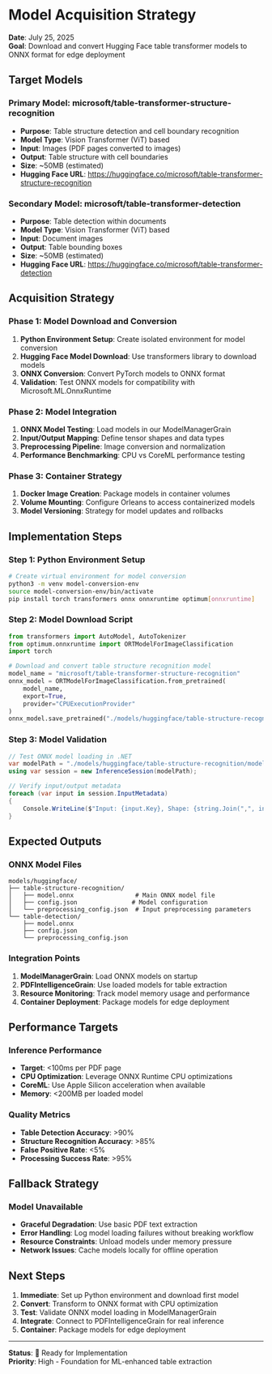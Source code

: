 # Model Acquisition Strategy

**Date**: July 25, 2025  
**Goal**: Download and convert Hugging Face table transformer models to ONNX format for edge deployment

## Target Models

### Primary Model: microsoft/table-transformer-structure-recognition
- **Purpose**: Table structure detection and cell boundary recognition
- **Model Type**: Vision Transformer (ViT) based
- **Input**: Images (PDF pages converted to images)
- **Output**: Table structure with cell boundaries
- **Size**: ~50MB (estimated)
- **Hugging Face URL**: https://huggingface.co/microsoft/table-transformer-structure-recognition

### Secondary Model: microsoft/table-transformer-detection
- **Purpose**: Table detection within documents
- **Model Type**: Vision Transformer (ViT) based  
- **Input**: Document images
- **Output**: Table bounding boxes
- **Size**: ~50MB (estimated)
- **Hugging Face URL**: https://huggingface.co/microsoft/table-transformer-detection

## Acquisition Strategy

### Phase 1: Model Download and Conversion
1. **Python Environment Setup**: Create isolated environment for model conversion
2. **Hugging Face Model Download**: Use transformers library to download models
3. **ONNX Conversion**: Convert PyTorch models to ONNX format
4. **Validation**: Test ONNX models for compatibility with Microsoft.ML.OnnxRuntime

### Phase 2: Model Integration
1. **ONNX Model Testing**: Load models in our ModelManagerGrain
2. **Input/Output Mapping**: Define tensor shapes and data types
3. **Preprocessing Pipeline**: Image conversion and normalization
4. **Performance Benchmarking**: CPU vs CoreML performance testing

### Phase 3: Container Strategy
1. **Docker Image Creation**: Package models in container volumes
2. **Volume Mounting**: Configure Orleans to access containerized models
3. **Model Versioning**: Strategy for model updates and rollbacks

## Implementation Steps

### Step 1: Python Environment Setup
```bash
# Create virtual environment for model conversion
python3 -m venv model-conversion-env
source model-conversion-env/bin/activate
pip install torch transformers onnx onnxruntime optimum[onnxruntime]
```

### Step 2: Model Download Script
```python
from transformers import AutoModel, AutoTokenizer
from optimum.onnxruntime import ORTModelForImageClassification
import torch

# Download and convert table structure recognition model
model_name = "microsoft/table-transformer-structure-recognition"
onnx_model = ORTModelForImageClassification.from_pretrained(
    model_name, 
    export=True,
    provider="CPUExecutionProvider"
)
onnx_model.save_pretrained("./models/huggingface/table-structure-recognition")
```

### Step 3: Model Validation
```csharp
// Test ONNX model loading in .NET
var modelPath = "./models/huggingface/table-structure-recognition/model.onnx";
using var session = new InferenceSession(modelPath);

// Verify input/output metadata
foreach (var input in session.InputMetadata)
{
    Console.WriteLine($"Input: {input.Key}, Shape: {string.Join(",", input.Value.Dimensions)}");
}
```

## Expected Outputs

### ONNX Model Files
```
models/huggingface/
├── table-structure-recognition/
│   ├── model.onnx                 # Main ONNX model file
│   ├── config.json               # Model configuration
│   └── preprocessing_config.json  # Input preprocessing parameters
└── table-detection/
    ├── model.onnx
    ├── config.json
    └── preprocessing_config.json
```

### Integration Points
1. **ModelManagerGrain**: Load ONNX models on startup
2. **PDFIntelligenceGrain**: Use loaded models for table extraction
3. **Resource Monitoring**: Track model memory usage and performance
4. **Container Deployment**: Package models for edge deployment

## Performance Targets

### Inference Performance
- **Target**: <100ms per PDF page
- **CPU Optimization**: Leverage ONNX Runtime CPU optimizations
- **CoreML**: Use Apple Silicon acceleration when available
- **Memory**: <200MB per loaded model

### Quality Metrics
- **Table Detection Accuracy**: >90%
- **Structure Recognition Accuracy**: >85%
- **False Positive Rate**: <5%
- **Processing Success Rate**: >95%

## Fallback Strategy

### Model Unavailable
- **Graceful Degradation**: Use basic PDF text extraction
- **Error Handling**: Log model loading failures without breaking workflow
- **Resource Constraints**: Unload models under memory pressure
- **Network Issues**: Cache models locally for offline operation

## Next Steps

1. **Immediate**: Set up Python environment and download first model
2. **Convert**: Transform to ONNX format with CPU optimization
3. **Test**: Validate ONNX model loading in ModelManagerGrain
4. **Integrate**: Connect to PDFIntelligenceGrain for real inference
5. **Container**: Package models for edge deployment

---

**Status**: 🔄 Ready for Implementation  
**Priority**: High - Foundation for ML-enhanced table extraction
